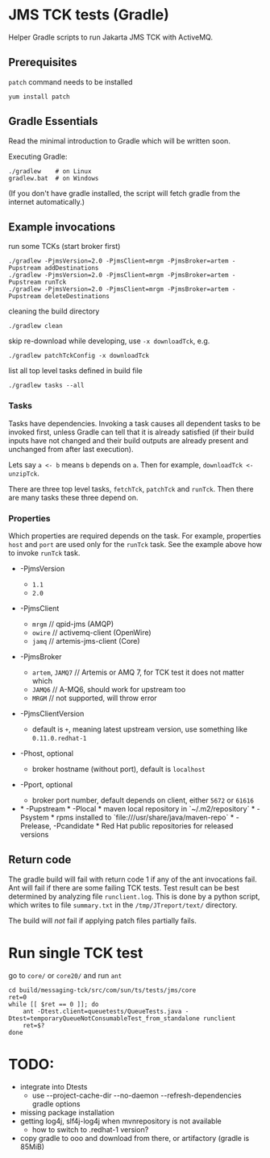 # JMS TCK tests (Gradle)

Helper Gradle scripts to run Jakarta JMS TCK with ActiveMQ.

## Prerequisites

`patch` command needs to be installed

    yum install patch

## Gradle Essentials

Read the minimal introduction to Gradle which will be written soon.

Executing Gradle:

    ./gradlew    # on Linux
    gradlew.bat  # on Windows

(If you don't have gradle installed, the script will fetch gradle from the internet automatically.)

## Example invocations

run some TCKs (start broker first)

    ./gradlew -PjmsVersion=2.0 -PjmsClient=mrgm -PjmsBroker=artem -Pupstream addDestinations
    ./gradlew -PjmsVersion=2.0 -PjmsClient=mrgm -PjmsBroker=artem -Pupstream runTck
    ./gradlew -PjmsVersion=2.0 -PjmsClient=mrgm -PjmsBroker=artem -Pupstream deleteDestinations

cleaning the build directory

    ./gradlew clean

skip re-download while developing, use `-x downloadTck`, e.g.

    ./gradlew patchTckConfig -x downloadTck

list all top level tasks defined in build file

    ./gradlew tasks --all 

### Tasks

Tasks have dependencies. Invoking a task causes all dependent tasks to be invoked first, unless Gradle can tell that it is already satisfied (if their build inputs have not changed and their build outputs are already present and unchanged from after last execution).

Lets say `a <- b` means `b` depends on `a`. Then for example, `downloadTck <- unzipTck`.

There are three top level tasks, `fetchTck`, `patchTck` and `runTck`. Then there are many tasks these three depend on.

### Properties

Which properties are required depends on the task. For example, properties `host` and `port` are used only for the `runTck` task. See the example above how to invoke `runTck` task.

* -PjmsVersion
    * `1.1`
    * `2.0`

* -PjmsClient
    * `mrgm`  // qpid-jms (AMQP)
    * `owire` // activemq-client (OpenWire)
    * `jamq` // artemis-jms-client (Core)

* -PjmsBroker
    * `artem`, `JAMQ7`  // Artemis or AMQ 7, for TCK test it does not matter which
    * `JAMQ6`  // A-MQ6, should work for upstream too
    * `MRGM`  // not supported, will throw error

* -PjmsClientVersion
    * default is `+`, meaning latest upstream version, use something like `0.11.0.redhat-1`

* -Phost, optional
    * broker hostname (without port), default is `localhost`

* -Pport, optional
    * broker port number, default depends on client, either `5672` or `61616`

* <repository>
  * -Pupstream
  * -Plocal
    * maven local repository in `~/.m2/repository`
  * -Psystem
    * rpms installed to `file:///usr/share/java/maven-repo`
  * -Prelease, -Pcandidate
    * Red Hat public repositories for released versions

## Return code

The gradle build will fail with return code 1 if any of the ant invocations fail. Ant will fail if there are some failing TCK tests. Test result can be best determined by analyzing file `runclient.log`. This is done by a python script, which writes to file `summary.txt` in the `/tmp/JTreport/text/` directory.

The build will *not* fail if applying patch files partially fails.

# Run single TCK test

go to `core/` or `core20/` and run `ant`

    cd build/messaging-tck/src/com/sun/ts/tests/jms/core
    ret=0
    while [[ $ret == 0 ]]; do
        ant -Dtest.client=queuetests/QueueTests.java -Dtest=temporaryQueueNotConsumableTest_from_standalone runclient
        ret=$?
    done

# TODO:

* integrate into Dtests
    * use --project-cache-dir --no-daemon --refresh-dependencies gradle options
* missing package installation
* getting log4j, slf4j-log4j when mvnrepository is not available
    * how to switch to .redhat-1 version?
* copy gradle to ooo and download from there, or artifactory (gradle is 85MiB)
